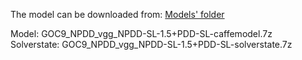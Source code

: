 The model can be downloaded from: [Models' folder](https://drive.google.com/open?id=1Amp9jJSu32tZ_DHe_ljziGzC-fE42Pfg)

Model: GOC9_NPDD_vgg_NPDD-SL-1.5+PDD-SL-caffemodel.7z<br>
Solverstate: GOC9_NPDD_vgg_NPDD-SL-1.5+PDD-SL-solverstate.7z
